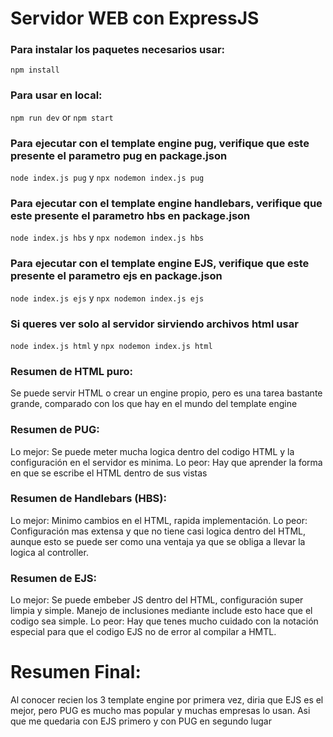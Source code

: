# Servidor WEB con ExpressJS

### Para instalar los paquetes necesarios usar:

``` npm install ```

### Para usar en local:

``` npm run dev ``` or ``` npm start ```

### Para ejecutar con el template engine pug, verifique que este presente el parametro pug en package.json

``` node index.js pug ``` y ``` npx nodemon index.js pug ```

### Para ejecutar con el template engine handlebars, verifique que este presente el parametro hbs en package.json

``` node index.js hbs ``` y ``` npx nodemon index.js hbs ```

### Para ejecutar con el template engine EJS, verifique que este presente el parametro ejs en package.json

``` node index.js ejs ``` y ``` npx nodemon index.js ejs ```

### Si queres ver solo al servidor sirviendo archivos html usar

``` node index.js html ``` y ``` npx nodemon index.js html ```

### Resumen de HTML puro:
Se puede servir HTML o crear un engine propio, pero es una tarea bastante grande, comparado con los que hay en el mundo del template engine

### Resumen de PUG:
Lo mejor: Se puede meter mucha logica dentro del codigo HTML y la configuración en el servidor es minima.
Lo peor: Hay que aprender la forma en que se escribe el HTML dentro de sus vistas

### Resumen de Handlebars (HBS):
Lo mejor: Minimo cambios en el HTML, rapida implementación.
Lo peor: Configuración mas extensa y que no tiene casi logica dentro del HTML, aunque esto se puede ser como una ventaja ya que se obliga a llevar la logica al controller.

### Resumen de EJS:
Lo mejor: Se puede embeber JS dentro del HTML, configuración super limpia y simple. Manejo de inclusiones mediante include esto hace que el codigo sea simple.
Lo peor: Hay que tenes mucho cuidado con la notación especial para que el codigo EJS no de error al compilar a HMTL.

# Resumen Final:
Al conocer recien los 3 template engine por primera vez, diria que EJS es el mejor, pero PUG es mucho mas popular y muchas empresas lo usan. Asi que me quedaria con EJS primero y con PUG en segundo lugar